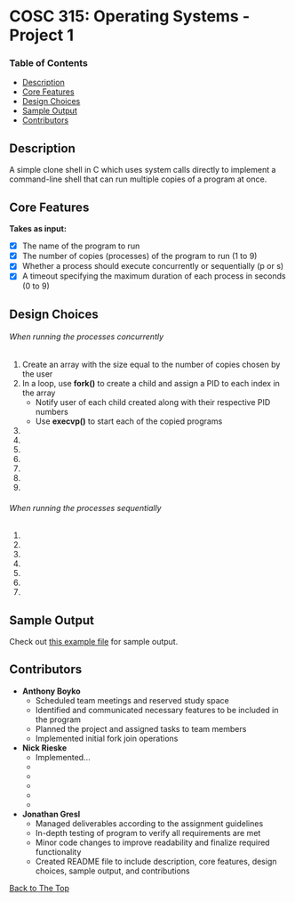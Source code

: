 # COSC 315: Operating Systems - Project 1

### Table of Contents
- [Description](#description)
- [Core Features](#core-features)
- [Design Choices](#design-choices)
- [Sample Output](#sample-output)
- [Contributors](#contributors)

## Description
A simple clone shell in C which uses system calls directly to implement a command-line shell that can run multiple copies of a program at once.

## Core Features
**Takes as input:**
- [x] The name of the program to run
- [x] The number of copies (processes) of the program to run (1 to 9)
- [x] Whether a process should execute concurrently or sequentially (p or s)
- [x] A timeout specifying the maximum duration of each process in seconds (0 to 9)

## Design Choices
###### When running the processes concurrently
  1. Create an array with the size equal to the number of copies chosen by the user
  2. In a loop, use **fork()** to create a child and assign a PID to each index in the array
      - Notify user of each child created along with their respective PID numbers
      - Use **execvp()** to start each of the copied programs
  3.
  4.
  5.
  6.
  7.
  8.
  9.

###### When running the processes sequentially
  1.
  2.
  3.
  4.
  5.
  6.
  7.

## Sample Output
Check out [this example file](examples/output.jpg) for sample output.

## Contributors
- **Anthony Boyko**
  - Scheduled team meetings and reserved study space
  - Identified and communicated necessary features to be included in the program
  - Planned the project and assigned tasks to team members
  - Implemented initial fork join operations
- **Nick Rieske**
  - Implemented...
  -  
  - 
  - 
  - 
  - 
- **Jonathan Gresl**
  - Managed deliverables according to the assignment guidelines
  - In-depth testing of program to verify all requirements are met
  - Minor code changes to improve readability and finalize required functionality
  - Created README file to include description, core features, design choices, sample output, and contributions

[Back to The Top](#cosc-315-operating-systems---project-1)
